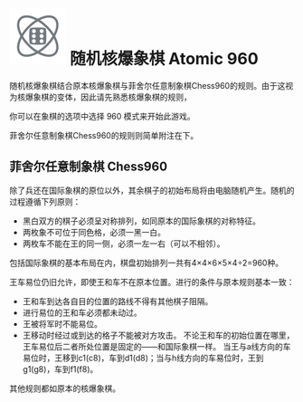 # ![Atomic960](https://github.com/gbtami/pychess-variants/blob/master/static/icons/Atomic960.svg) 随机核爆象棋 Atomic 960

随机核爆象棋结合原本核爆象棋与菲舍尔任意制象棋Chess960的规则。由于这视为核爆象棋的变体，因此请先熟悉核爆象棋的规则，

你可以在象棋的选项中选择 960 模式来开始此游戏。

菲舍尔任意制象棋Chess960的规则则简单附注在下。

## 菲舍尔任意制象棋 Chess960

除了兵还在国际象棋的原位以外，其余棋子的初始布局将由电脑随机产生。随机的过程遵循下列原则：

- 黑白双方的棋子必须呈对称排列，如同原本的国际象棋的对称特征。
- 两枚象不可位于同色格，必须一黑一白。
- 两枚车不能在王的同一侧，必须一左一右（可以不相邻）。

包括国际象棋的基本布局在内，棋盘初始排列一共有4×4×6×5×4÷2=960种。

王车易位仍旧允许，即使王和车不在原本位置。进行的条件与原本规则基本一致：
- 王和车到达各自目的位置的路线不得有其他棋子阻隔。
- 进行易位的王和车必须都未动过。
- 王被将军时不能易位。
- 王移动时经过或到达的格子不能被对方攻击。
不论王和车的初始位置在哪里，王车易位后二者所处位置是固定的——和国际象棋一样。
当王与a线方向的车易位时，王移到c1(c8)，车到d1(d8)；当与h线方向的车易位时，王到g1(g8)，车到f1(f8)。

其他规则都如原本的核爆象棋。
